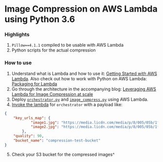 # Image Compression on AWS Lambda using Python 3.6

### Highlights
1. `Pillow==4.1.1` compiled to be usable with AWS Lambda
2. Python scripts for the actual compression

### How to use
1. Understand what is Lambda and how to use it: [Getting Started with AWS Lambda](http://docs.aws.amazon.com/lambda/latest/dg/getting-started.html). Also check out how to work with Python on AWS Lambda: [Packaging for Lambda](http://docs.aws.amazon.com/lambda/latest/dg/with-s3-example-deployment-pkg.html#with-s3-example-deployment-pkg-python)
2. Go through the architecture in the accompanying blog: [Leveraging AWS Lambda for Image Compression at scale](https://medium.com/squad-engineering/leveraging-aws-lambda-for-image-compression-at-scale-a01afd756a12)
3. Deploy [`orchestrator.py`](/orchestrator.py) and [`image_compress.py`](/image_compress.py) using AWS Lambda.
4. [Invoke the lambda](http://boto3.readthedocs.io/en/latest/reference/services/lambda.html#Lambda.Client.invoke) for `orchestrator` with a payload like:
```json
{
    "key_urls_map": {
    		"image1.jpg": "https://media.licdn.com/media/p/8/005/05b/1fb/0cf50ca.png",
    		"image2.jpg": "https://media.licdn.com/media/p/8/005/05b/1fb/0cf50ca.png"
    	},
    "quality": 90,
    "bucket_name": "compression-test-bucket"
}
```
5. Check your S3 bucket for the compressed images^
